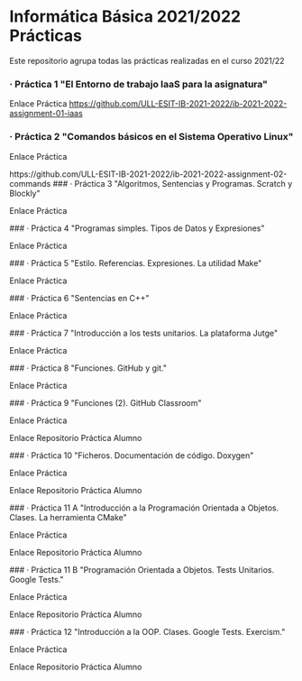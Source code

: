 # Informática Básica 2021/2022 Prácticas
<p> Este repositorio agrupa todas las prácticas realizadas en el curso 2021/22 </p>

  ### · Práctica 1 "El Entorno de trabajo IaaS para la asignatura"
  Enlace Práctica
      https://github.com/ULL-ESIT-IB-2021-2022/ib-2021-2022-assignment-01-iaas
  ### · Práctica 2 "Comandos básicos en el Sistema Operativo Linux"
  <p> Enlace Práctica </p>
     https://github.com/ULL-ESIT-IB-2021-2022/ib-2021-2022-assignment-02-commands
  ### · Práctica 3 "Algoritmos, Sentencias y Programas. Scratch y Blockly"
    <p> Enlace Práctica </p>
    <https://github.com/ULL-ESIT-IB-2021-2022/ib-2021-2022-assignment-03-scratch-and-blockly>
  ### · Práctica 4 "Programas simples. Tipos de Datos y Expresiones"
    <p> Enlace Práctica </p>
    <https://github.com/ULL-ESIT-IB-2021-2022/ib-2021-2022-assignment-04-basic-programs>
  ### · Práctica 5 "Estilo. Referencias. Expresiones. La utilidad Make"
    <p> Enlace Práctica </p>
    <https://github.com/ULL-ESIT-IB-2021-2022/ib-2021-2022-P05-DataTypes>
  ### · Práctica 6 "Sentencias en C++"
    <p> Enlace Práctica </p>
    <https://github.com/ULL-ESIT-IB-2021-2022/ib-2021-2022-P06-Statements>
  ### · Práctica 7 "Introducción a los tests unitarios. La plataforma Jutge"
    <p> Enlace Práctica </p>
    <https://github.com/ULL-ESIT-IB-2021-2022/ib-2021-2022-P07-UnitT-Jutge>
  ### · Práctica 8 "Funciones. GitHub y git."
    <p> Enlace Práctica </p>
    <https://github.com/ULL-ESIT-IB-2021-2022/ib-2021-2022-P08-GitHub-Functions/blob/main/Functions-GitHub.md>
  ### · Práctica 9 "Funciones (2). GitHub Classroom"
    <p> Enlace Práctica </p>
    <https://github.com/ULL-ESIT-IB-2021-2022/P09-GHClassroom-Functions2/blob/main/Functions2-GHClassroom.md>
    <p> Enlace Repositorio Práctica Alumno </p>
    <https://github.com/ULL-ESIT-IB-2021-2022/ib-2021-2022-p09_funciones2-Javieralmenara01>
  ### · Práctica 10 "Ficheros. Documentación de código. Doxygen"
    <p> Enlace Práctica </p>
    <https://github.com/ULL-ESIT-IB-2021-2022/P10-Files-Doxygen/blob/main/Files-Doxygen.md>
    <p> Enlace Repositorio Práctica Alumno </p>
    <https://github.com/ULL-ESIT-IB-2021-2022/ib-2021-2022-p10_files-Javieralmenara01>
  ### · Práctica 11 A "Introducción a la Programación Orientada a Objetos. Clases. La herramienta CMake"
    <p> Enlace Práctica </p>
    <https://github.com/ULL-ESIT-IB-2021-2022/P11-Classes-CMake/blob/main/Classes-CMake.md>
    <p> Enlace Repositorio Práctica Alumno </p>
    <https://github.com/ULL-ESIT-IB-2021-2022/ib-2021-2022-p11_classes-Javieralmenara01>
  ### · Práctica 11 B "Programación Orientada a Objetos. Tests Unitarios. Google Tests."
    <p> Enlace Práctica </p>
    <https://github.com/ULL-ESIT-IB-2021-2022/P11-OOP-GoogleTests/blob/main/OOP-GoogleTests.md>
    <p> Enlace Repositorio Práctica Alumno </p>
    <https://github.com/ULL-ESIT-IB-2021-2022/ib-2021-2022-p11_oop-gtests-Javieralmenara01>
  ### · Práctica 12 "Introducción a la OOP. Clases. Google Tests. Exercism."
    <p> Enlace Práctica </p>
    <https://github.com/ULL-ESIT-IB-2021-2022/P12-OOP-Exercism/blob/main/OOP-Exercism.md>
    <p> Enlace Repositorio Práctica Alumno </p>
    <https://github.com/ULL-ESIT-IB-2021-2022/ib-2021-2022-p12_oop-exercism-Javieralmenara01>
